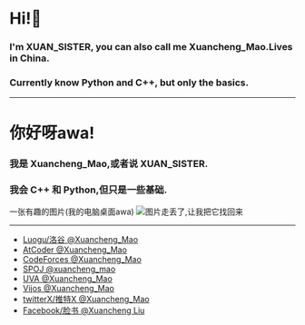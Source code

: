 # Hi!👋
### I'm XUAN_SISTER, you can also call me Xuancheng_Mao.Lives in China.
### Currently know Python and C++, but only the basics.
- ---
# 你好呀awa!
### 我是 Xuancheng_Mao,或者说 XUAN_SISTER.
### 我会 C++ 和 Python,但只是一些基础.
一张有趣的图片(我的电脑桌面awa)
![图片走丢了,让我把它找回来](https://pic.imgdb.cn/item/66d2d0b2d9c307b7e9145b63.png)

---
- [Luogu/洛谷 @Xuancheng_Mao](https://www.luogu.com.cn/user/995474 "@Xuancheng_Mao")
- [AtCoder @Xuancheng_Mao](https://atcoder.jp/users/Xuancheng_Mao "@Xuancheng_Mao")
- [CodeForces @Xuancheng_Mao](https://codeforces.com/profile/Xuancheng_Mao "@Xuancheng_Mao")
- [SPOJ @xuancheng_mao](https://www.spoj.com/myaccount/  "@xuancheng_mao")
- [UVA @Xuancheng_Mao](https://onlinejudge.org/  "@Xuancheng_Mao")
- [Vijos @Xuancheng_Mao](https://vijos.org/user/165614 "@Xuancheng_Mao")
- [twitterX/推特X @Xuancheng_Mao](https://twitter.com/XuanchengM69329)
- [Facebook/脸书 @Xuancheng Liu](https://www.facebook.com/profile.php?id=100091880635069)
